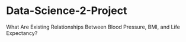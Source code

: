 # Data-Science-2-Project
What Are Existing Relationships Between Blood Pressure, BMI, and Life Expectancy?
